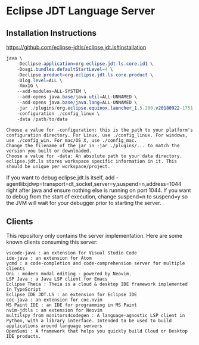 # Eclipse JDT Language Server

## Installation Instructions

https://github.com/eclipse-jdtls/eclipse.jdt.ls#installation

```java
java \
	-Declipse.application=org.eclipse.jdt.ls.core.id1 \
	-Dosgi.bundles.defaultStartLevel=4 \
	-Declipse.product=org.eclipse.jdt.ls.core.product \
	-Dlog.level=ALL \
	-Xmx1G \
	--add-modules=ALL-SYSTEM \
	--add-opens java.base/java.util=ALL-UNNAMED \
	--add-opens java.base/java.lang=ALL-UNNAMED \
	-jar ./plugins/org.eclipse.equinox.launcher_1.5.200.v20180922-1751.jar \
	-configuration ./config_linux \
	-data /path/to/data
```

    Choose a value for -configuration: this is the path to your platform's configuration directory. For Linux, use ./config_linux. For windows, use ./config_win. For mac/OS X, use ./config_mac.
    Change the filename of the jar in -jar ./plugins/... to match the version you built or downloaded.
    Choose a value for -data: An absolute path to your data directory. eclipse.jdt.ls stores workspace specific information in it. This should be unique per workspace/project.

If you want to debug eclipse.jdt.ls itself, add -agentlib:jdwp=transport=dt_socket,server=y,suspend=n,address=1044 right after java and ensure nothing else is running on port 1044. If you want to debug from the start of execution, change suspend=n to suspend=y so the JVM will wait for your debugger prior to starting the server.

## Clients

This repository only contains the server implementation. Here are some known clients consuming this server:

    vscode-java : an extension for Visual Studio Code
    ide-java : an extension for Atom
    ycmd : a code-completion and code-comprehension server for multiple clients
    Oni : modern modal editing - powered by Neovim.
    LSP Java : a Java LSP client for Emacs
    Eclipse Theia : Theia is a cloud & desktop IDE framework implemented in TypeScript
    Eclipse IDE JDT.LS : an extension for Eclipse IDE
    coc-java : an extension for coc.nvim
    MS Paint IDE : an IDE for programming in MS Paint
    nvim-jdtls : an extension for Neovim
    multilspy from monitors4codegen : A language-agnostic LSP client in Python, with a library interface. Intended to be used to build applications around language servers
    OpenSumi : A framework that helps you quickly build Cloud or Desktop IDE products.
